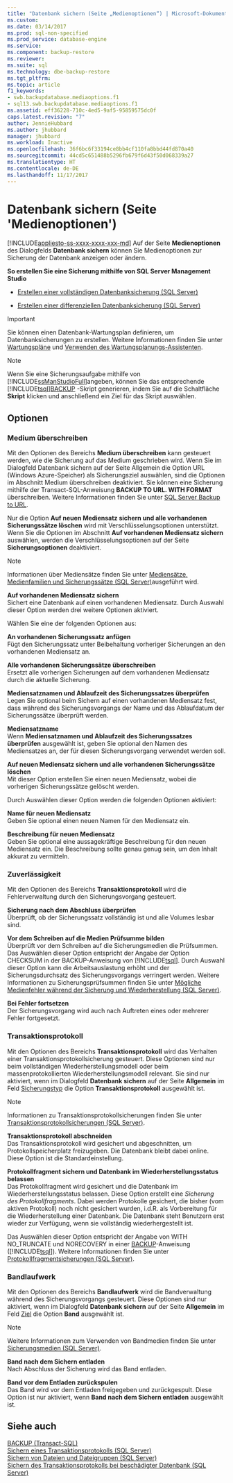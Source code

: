 ```yaml
---
title: "Datenbank sichern (Seite „Medienoptionen“) | Microsoft-Dokumentation"
ms.custom: 
ms.date: 03/14/2017
ms.prod: sql-non-specified
ms.prod_service: database-engine
ms.service: 
ms.component: backup-restore
ms.reviewer: 
ms.suite: sql
ms.technology: dbe-backup-restore
ms.tgt_pltfrm: 
ms.topic: article
f1_keywords:
- swb.backupdatabase.mediaoptions.f1
- sql13.swb.backupdatabase.mediaoptions.f1
ms.assetid: eff36228-710c-4ed5-9af5-95859575dc0f
caps.latest.revision: "7"
author: JennieHubbard
ms.author: jhubbard
manager: jhubbard
ms.workload: Inactive
ms.openlocfilehash: 36f6bc6f33194ce8bb4cf110fa8bbd44fd870a40
ms.sourcegitcommit: 44cd5c651488b5296fb679f6d43f50d068339a27
ms.translationtype: HT
ms.contentlocale: de-DE
ms.lasthandoff: 11/17/2017
---
```

# <a name="back-up-database-media-options-page"></a>Datenbank sichern (Seite 'Medienoptionen')
[!INCLUDE[appliesto-ss-xxxx-xxxx-xxx-md](../../includes/appliesto-ss-xxxx-xxxx-xxx-md.md)] Auf der Seite **Medienoptionen** des Dialogfelds **Datenbank sichern** können Sie Medienoptionen zur Sicherung der Datenbank anzeigen oder ändern.  
  
 **So erstellen Sie eine Sicherung mithilfe von SQL Server Management Studio**  
  
-   [Erstellen einer vollständigen Datenbanksicherung &#40;SQL Server&#41;](../../relational-databases/backup-restore/create-a-full-database-backup-sql-server.md)  
  
-   [Erstellen einer differenziellen Datenbanksicherung &#40;SQL Server&#41;](../../relational-databases/backup-restore/create-a-differential-database-backup-sql-server.md)  
  
> [!IMPORTANT]  
>  Sie können einen Datenbank-Wartungsplan definieren, um Datenbanksicherungen zu erstellen. Weitere Informationen finden Sie unter [Wartungspläne](../../relational-databases/maintenance-plans/maintenance-plans.md) und [Verwenden des Wartungsplanungs-Assistenten](../../relational-databases/maintenance-plans/use-the-maintenance-plan-wizard.md).  
  
> [!NOTE]  
>  Wenn Sie eine Sicherungsaufgabe mithilfe von [!INCLUDE[ssManStudioFull](../../includes/ssmanstudiofull-md.md)]angeben, können Sie das entsprechende [!INCLUDE[tsql](../../includes/tsql-md.md)][BACKUP](../../t-sql/statements/backup-transact-sql.md) -Skript generieren, indem Sie auf die Schaltfläche **Skript** klicken und anschließend ein Ziel für das Skript auswählen.  
  
## <a name="options"></a>Optionen  
  
### <a name="overwrite-media"></a>Medium überschreiben  
 Mit den Optionen des Bereichs **Medium überschreiben** kann gesteuert werden, wie die Sicherung auf das Medium geschrieben wird. Wenn Sie im Dialogfeld Datenbank sichern auf der Seite Allgemein die Option URL (Windows Azure-Speicher) als Sicherungsziel auswählen, sind die Optionen im Abschnitt Medium überschreiben deaktiviert. Sie können eine Sicherung mithilfe der Transact-SQL-Anweisung **BACKUP TO URL. WITH FORMAT** überschreiben. Weitere Informationen finden Sie unter [SQL Server Backup to URL](../../relational-databases/backup-restore/sql-server-backup-to-url.md).  
  
 Nur die Option **Auf neuen Mediensatz sichern und alle vorhandenen Sicherungssätze löschen** wird mit Verschlüsselungsoptionen unterstützt. Wenn Sie die Optionen im Abschnitt **Auf vorhandenen Mediensatz sichern** auswählen, werden die Verschlüsselungsoptionen auf der Seite **Sicherungsoptionen** deaktiviert.  
  
> [!NOTE]  
>  Informationen über Mediensätze finden Sie unter [Mediensätze, Medienfamilien und Sicherungssätze &#40;SQL Server&#41;](../../relational-databases/backup-restore/media-sets-media-families-and-backup-sets-sql-server.md)ausgeführt wird.  
  
 **Auf vorhandenen Mediensatz sichern**  
 Sichert eine Datenbank auf einen vorhandenen Mediensatz. Durch Auswahl dieser Option werden drei weitere Optionen aktiviert.  
  
 Wählen Sie eine der folgenden Optionen aus:  
  
 **An vorhandenen Sicherungssatz anfügen**  
 Fügt den Sicherungssatz unter Beibehaltung vorheriger Sicherungen an den vorhandenen Mediensatz an.  
  
 **Alle vorhandenen Sicherungssätze überschreiben**  
 Ersetzt alle vorherigen Sicherungen auf dem vorhandenen Mediensatz durch die aktuelle Sicherung.  
  
 **Mediensatznamen und Ablaufzeit des Sicherungssatzes überprüfen**  
 Legen Sie optional beim Sichern auf einen vorhandenen Mediensatz fest, dass während des Sicherungsvorgangs der Name und das Ablaufdatum der Sicherungssätze überprüft werden.  
  
 **Mediensatzname**  
 Wenn **Mediensatznamen und Ablaufzeit des Sicherungssatzes überprüfen** ausgewählt ist, geben Sie optional den Namen des Mediensatzes an, der für diesen Sicherungsvorgang verwendet werden soll.  
  
 **Auf neuen Mediensatz sichern und alle vorhandenen Sicherungssätze löschen**  
 Mit dieser Option erstellen Sie einen neuen Mediensatz, wobei die vorherigen Sicherungssätze gelöscht werden.  
  
 Durch Auswählen dieser Option werden die folgenden Optionen aktiviert:  
  
 **Name für neuen Mediensatz**  
 Geben Sie optional einen neuen Namen für den Mediensatz ein.  
  
 **Beschreibung für neuen Mediensatz**  
 Geben Sie optional eine aussagekräftige Beschreibung für den neuen Mediensatz ein. Die Beschreibung sollte genau genug sein, um den Inhalt akkurat zu vermitteln.  
  
### <a name="reliability"></a>Zuverlässigkeit  
 Mit den Optionen des Bereichs **Transaktionsprotokoll** wird die Fehlerverwaltung durch den Sicherungsvorgang gesteuert.  
  
 **Sicherung nach dem Abschluss überprüfen**  
 Überprüft, ob der Sicherungssatz vollständig ist und alle Volumes lesbar sind.  
  
 **Vor dem Schreiben auf die Medien Prüfsumme bilden**  
 Überprüft vor dem Schreiben auf die Sicherungsmedien die Prüfsummen. Das Auswählen dieser Option entspricht der Angabe der Option CHECKSUM in der BACKUP-Anweisung von [!INCLUDE[tsql](../../includes/tsql-md.md)]. Durch Auswahl dieser Option kann die Arbeitsauslastung erhöht und der Sicherungsdurchsatz des Sicherungsvorgangs verringert werden. Weitere Informationen zu Sicherungsprüfsummen finden Sie unter [Mögliche Medienfehler während der Sicherung und Wiederherstellung &#40;SQL Server&#41;](../../relational-databases/backup-restore/possible-media-errors-during-backup-and-restore-sql-server.md).  
  
 **Bei Fehler fortsetzen**  
 Der Sicherungsvorgang wird auch nach Auftreten eines oder mehrerer Fehler fortgesetzt.  
  
### <a name="transaction-log"></a>Transaktionsprotokoll  
 Mit den Optionen des Bereichs **Transaktionsprotokoll** wird das Verhalten einer Transaktionsprotokollsicherung gesteuert. Diese Optionen sind nur beim vollständigen Wiederherstellungsmodell oder beim massenprotokollierten Wiederherstellungsmodell relevant. Sie sind nur aktiviert, wenn im Dialogfeld **Datenbank sichern** auf der Seite **Allgemein** im Feld [Sicherungstyp](../../relational-databases/backup-restore/back-up-database-general-page.md) die Option **Transaktionsprotokoll** ausgewählt ist.  
  
> [!NOTE]  
>  Informationen zu Transaktionsprotokollsicherungen finden Sie unter [Transaktionsprotokollsicherungen &#40;SQL Server&#41;](../../relational-databases/backup-restore/transaction-log-backups-sql-server.md).  
  
 **Transaktionsprotokoll abschneiden**  
 Das Transaktionsprotokoll wird gesichert und abgeschnitten, um Protokollspeicherplatz freizugeben. Die Datenbank bleibt dabei online. Diese Option ist die Standardeinstellung.  
  
 **Protokollfragment sichern und Datenbank im Wiederherstellungsstatus belassen**  
 Das Protokollfragment wird gesichert und die Datenbank im Wiederherstellungsstatus belassen. Diese Option erstellt eine *Sicherung des Protokollfragments*. Dabei werden Protokolle gesichert, die bisher (vom aktiven Protokoll) noch nicht gesichert wurden, i.d.R. als Vorbereitung für die Wiederherstellung einer Datenbank. Die Datenbank steht Benutzern erst wieder zur Verfügung, wenn sie vollständig wiederhergestellt ist.  
  
 Das Auswählen dieser Option entspricht der Angabe von WITH NO_TRUNCATE und NORECOVERY in einer [BACKUP](../../t-sql/statements/backup-transact-sql.md)-Anweisung ([!INCLUDE[tsql](../../includes/tsql-md.md)]). Weitere Informationen finden Sie unter [Protokollfragmentsicherungen &#40;SQL Server&#41;](../../relational-databases/backup-restore/tail-log-backups-sql-server.md).  
  
### <a name="tape-drive"></a>Bandlaufwerk  
 Mit den Optionen des Bereichs **Bandlaufwerk** wird die Bandverwaltung während des Sicherungsvorgangs gesteuert. Diese Optionen sind nur aktiviert, wenn im Dialogfeld **Datenbank sichern** auf der Seite **Allgemein** im Feld [Ziel](../../relational-databases/backup-restore/back-up-database-general-page.md) die Option **Band** ausgewählt ist.  
  
> [!NOTE]  
>  Weitere Informationen zum Verwenden von Bandmedien finden Sie unter [Sicherungsmedien &#40;SQL Server&#41;](../../relational-databases/backup-restore/backup-devices-sql-server.md).  
  
 **Band nach dem Sichern entladen**  
 Nach Abschluss der Sicherung wird das Band entladen.  
  
 **Band vor dem Entladen zurückspulen**  
 Das Band wird vor dem Entladen freigegeben und zurückgespult. Diese Option ist nur aktiviert, wenn **Band nach dem Sichern entladen** ausgewählt ist.  
  
## <a name="see-also"></a>Siehe auch  
 [BACKUP &#40;Transact-SQL&#41;](../../t-sql/statements/backup-transact-sql.md)   
 [Sichern eines Transaktionsprotokolls &#40;SQL Server&#41;](../../relational-databases/backup-restore/back-up-a-transaction-log-sql-server.md)   
 [Sichern von Dateien und Dateigruppen &#40;SQL Server&#41;](../../relational-databases/backup-restore/back-up-files-and-filegroups-sql-server.md)   
 [Sichern des Transaktionsprotokolls bei beschädigter Datenbank &#40;SQL Server&#41;](../../relational-databases/backup-restore/back-up-the-transaction-log-when-the-database-is-damaged-sql-server.md)  
  
  
